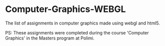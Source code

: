 # Computer-Graphics-WEBGL
The list of assignments in computer graphics made using webgl and html5.<br>

PS: These assignments were completed during the course 'Computer Graphics' in the Masters program at Polimi.
